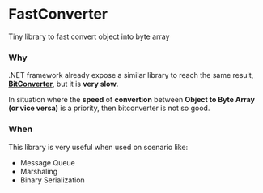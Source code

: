 # FastConverter
Tiny library to fast convert object into byte array




### Why
.NET framework already expose a similar library to reach the same result, [**BitConverter**](https://msdn.microsoft.com/en-us/library/system.bitconverter%28v=vs.110%29.aspx?f=255&MSPPError=-2147217396), but it is **very slow**.

In situation where the **speed** of **convertion** between **Object to Byte Array (or vice versa)** is a priority, then bitconverter is not so good.

### When
This library is very useful when used on scenario like:

* Message Queue 
* Marshaling 
* Binary Serialization
